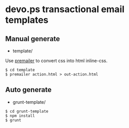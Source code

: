 devo.ps transactional email templates
=====================================

## Manual generate
- template/

Use [premailer](https://github.com/premailer/premailer) to convert css into html inline-css.

```
$ cd template
$ premailer action.html > out-action.html
```

## Auto generate
- grunt-template/

```
$ cd grunt-template
$ npm install
$ grunt
```

